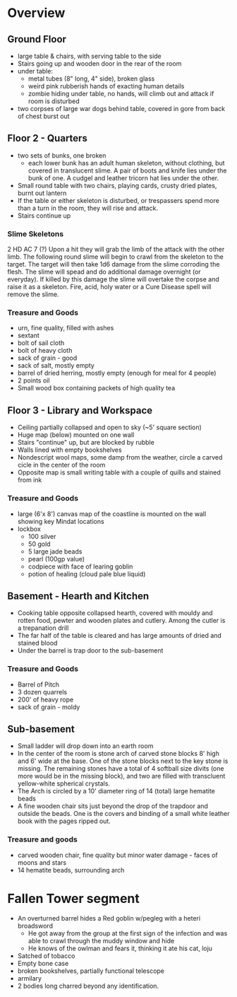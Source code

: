 
# Overview

## Ground Floor
* large table & chairs, with serving table to the side
* Stairs going up and wooden door in the rear of the room 
* under table: 
    * metal tubes (8" long, 4" side), broken glass
    * weird pink rubberish hands of exacting human details
    * zombie hiding under table, no hands, will climb out and attack if room is disturbed
* two corpses of large war dogs behind table, covered in gore from back of chest burst out



## Floor 2 - Quarters
* two sets of bunks, one broken
    * each lower bunk has an adult human skeleton, without clothing, but covered in translucent slime.  A pair of boots and knife lies under the bunk of one.  A cudgel and leather tricorn hat lies under the other.
* Small round table with two chairs, playing cards, crusty dried plates, burnt out lantern
* If the table or either skeleton is disturbed, or trespassers spend more than a turn in the room, they will rise and attack.
* Stairs continue up

### Slime Skeletons
2 HD
AC 7 (?)
Upon a hit they will grab the limb of the attack with the other limb.  The following round slime will begin to crawl from the skeleton to the target.  The target will then take 1d6 damage from the slime corroding the flesh.  The slime will spead and do additional damage overnight (or everyday).  If killed by this damage the slime will overtake the corpse and raise it as a skeleton.  Fire, acid, holy water or a Cure Disease spell will remove the slime.  


### Treasure and Goods
* urn, fine quality, filled with ashes
* sextant
* bolt of sail cloth
* bolt of heavy cloth
* sack of grain - good
* sack of salt, mostly empty
* barrel of dried herring, mostly empty (enough for meal for 4 people)
* 2 points oil
* Small wood box containing packets of high quality tea

## Floor 3 - Library and Workspace
* Ceiling partially collapsed and open to sky (~5' square section)
* Huge map (below) mounted on one wall
* Stairs "continue" up, but are blocked by rubble
* Walls lined with empty bookshelves
* Nondescript wool maps, some damp from the weather, circle a carved cicle in the center of the room
* Opposite map is small writing table with a couple of quills and stained from ink

### Treasure and Goods
* large (6'x 8') canvas map of the coastline is mounted on the wall showing key Mindat locations
* lockbox
  * 100 silver
  * 50 gold
  * 5 large jade beads
  * pearl (100gp value)
  * codpiece with face of learing goblin
  * potion of healing (cloud pale blue liquid)

## Basement - Hearth and Kitchen
* Cooking table opposite collapsed hearth, covered with mouldy and rotten food, pewter and wooden plates and cutlery.  Among the cutler is a trepanation drill
* The far half of the table is cleared and has large amounts of dried and stained blood
* Under the barrel is trap door to the sub-basement

### Treasure and Goods
* Barrel of Pitch
* 3 dozen quarrels
* 200' of heavy rope
* sack of grain - moldy

## Sub-basement
* Small ladder will drop down into an earth room
* In the center of the room is stone arch of carved stone blocks 8' high and 6' wide at the base.  One of the stone blocks next to the key stone is missing.  The remaining stones have a total of 4 softball size divits (one more would be in the missing block), and two are filled with transcluent yellow-white spherical crystals.
* The Arch is circled by a 10' diameter ring of 14 (total) large hematite beads 
* A fine wooden chair sits just beyond the drop of the trapdoor and outside the beads.  One is the covers and binding of a small white leather book with the pages ripped out.

### Treasure and goods
* carved wooden chair, fine quality but minor water damage - faces of moons and stars
* 14 hematite beads, surrounding arch

# Fallen Tower segment
* An overturned barrel hides a Red goblin w/pegleg with a heteri broadsword
    * He got away from the group at the first sign of the infection and was able to crawl through the muddy window and hide
    * He knows of the owlman and fears it, thinking it ate his cat, loju
* Satched of tobacco
* Empty bone case
* broken bookshelves, partially functional telescope
* armilary
* 2 bodies long charred beyond any identification.